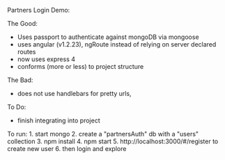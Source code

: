 
Partners Login Demo:
 
 The Good: 
 - Uses passport to authenticate against mongoDB via mongoose
 - uses angular (v1.2.23), ngRoute instead of relying on server declared routes
 - now uses express 4
 - conforms (more or less) to project structure
 
 The Bad:

 - does not use handlebars for pretty urls, 
 
 
 To Do: 
 - finish integrating into project


To run:
    1. start mongo
    2. create a "partnersAuth" db with a "users" collection 
    3. npm install
    4. npm start
    5. http://localhost:3000/#/register to create new user
    6. then login and explore
